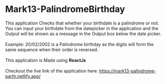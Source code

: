 # Mark13-PalindromeBirthday

This application Checks that whether your birthdate is a palindrome or not. You can input your birthdate from the datepicker in the application and the Output will be shown as a message in the Output box below the date picker.
<br>
<br>
Example: 20/02/2002 is a Palindrome birthday as the digits will form the same sequence when their order is reversed.
<br>
<br>
This application is Made using <b>ReactJs</b>
<br>
<br>
Checkout the live link of the application here: https://mark13-palindrome-parth.netlify.app/
